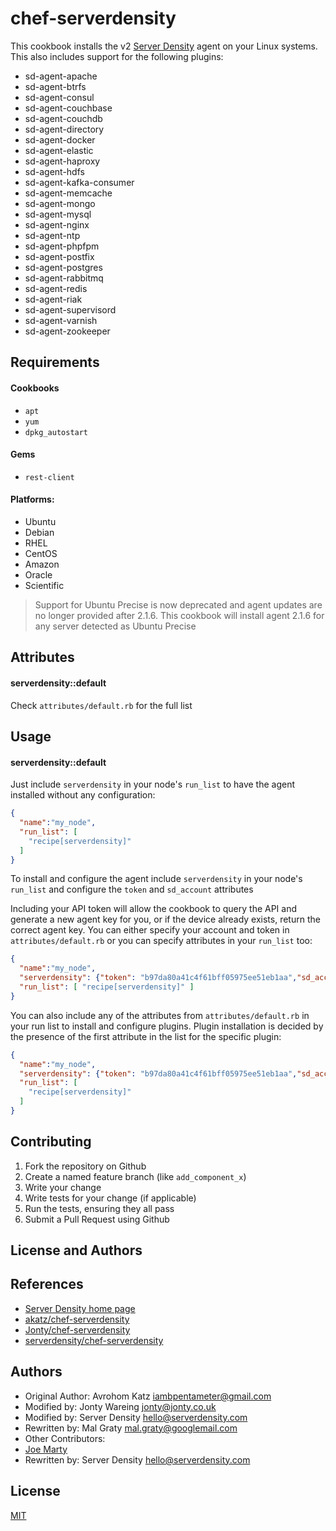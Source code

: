 chef-serverdensity
======================
This cookbook installs the v2 [Server Density](http://www.serverdensity.com/) agent on your Linux systems. This also includes support for the following plugins:

* sd-agent-apache
* sd-agent-btrfs
* sd-agent-consul
* sd-agent-couchbase
* sd-agent-couchdb
* sd-agent-directory
* sd-agent-docker
* sd-agent-elastic
* sd-agent-haproxy
* sd-agent-hdfs
* sd-agent-kafka-consumer
* sd-agent-memcache
* sd-agent-mongo
* sd-agent-mysql
* sd-agent-nginx
* sd-agent-ntp
* sd-agent-phpfpm
* sd-agent-postfix
* sd-agent-postgres
* sd-agent-rabbitmq
* sd-agent-redis
* sd-agent-riak
* sd-agent-supervisord
* sd-agent-varnish
* sd-agent-zookeeper

Requirements
------------
#### Cookbooks
- `apt`
- `yum`
- `dpkg_autostart`

#### Gems
- `rest-client`

#### Platforms:
- Ubuntu
- Debian
- RHEL
- CentOS
- Amazon
- Oracle
- Scientific

> Support for Ubuntu Precise is now deprecated and agent updates are no longer provided after 2.1.6. This cookbook will install agent 2.1.6 for any server detected as Ubuntu Precise

Attributes
----------
#### serverdensity::default
Check `attributes/default.rb` for the full list

Usage
-----
#### serverdensity::default
Just include `serverdensity` in your node's `run_list` to have the agent installed without any configuration:

```json
{
  "name":"my_node",
  "run_list": [
    "recipe[serverdensity]"
  ]
}
```
To install and configure the agent include `serverdensity` in your node's `run_list` and configure the `token` and `sd_account` attributes

Including your API token will allow the cookbook to query the API and generate a new agent key for you, or if the device already exists, return the correct agent key.
You can either specify your account and token in `attributes/default.rb` or you can specify attributes in your `run_list` too:
```json
{
  "name":"my_node",
  "serverdensity": {"token": "b97da80a41c4f61bff05975ee51eb1aa","sd_account":"example"},
  "run_list": [ "recipe[serverdensity]" ]
}
```
You can also include any of the attributes from `attributes/default.rb` in your run list to install and configure plugins. Plugin installation is decided by the presence of the first attribute in the list for the specific plugin:
```json
{
  "name":"my_node",
  "serverdensity": {"token": "b97da80a41c4f61bff05975ee51eb1aa","sd_account":"example","apache_status_url":"http://localhost/server-status?auto"},
  "run_list": [
    "recipe[serverdensity]"
  ]
}
```

Contributing
------------
1. Fork the repository on Github
2. Create a named feature branch (like `add_component_x`)
3. Write your change
4. Write tests for your change (if applicable)
5. Run the tests, ensuring they all pass
6. Submit a Pull Request using Github

License and Authors
-------------------
## References

* [Server Density home page](http://www.serverdensity.com/)
* [akatz/chef-serverdensity](https://github.com/akatz/chef-serverdensity)
* [Jonty/chef-serverdensity](https://github.com/Jonty/chef-serverdensity)
* [serverdensity/chef-serverdensity](https://github.com/serverdensity/chef-serverdensity)

## Authors

* Original Author: Avrohom Katz <iambpentameter@gmail.com>
* Modified by: Jonty Wareing <jonty@jonty.co.uk>
* Modified by: Server Density <hello@serverdensity.com>
* Rewritten by: Mal Graty <mal.graty@googlemail.com>
* Other Contributors:
* [Joe Marty](https://github.com/mltsy)
* Rewritten by: Server Density <hello@serverdensity.com>

## License

[MIT](/LICENSE)